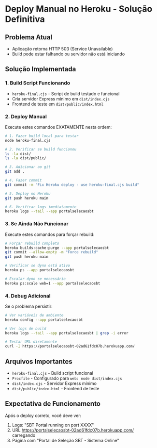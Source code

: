 # Deploy Manual no Heroku - Solução Definitiva

## Problema Atual
- Aplicação retorna HTTP 503 (Service Unavailable)
- Build pode estar falhando ou servidor não está iniciando

## Solução Implementada

### 1. Build Script Funcionando
- `heroku-final.cjs` - Script de build testado e funcional
- Cria servidor Express mínimo em `dist/index.cjs`
- Frontend de teste em `dist/public/index.html`

### 2. Deploy Manual

Execute estes comandos EXATAMENTE nesta ordem:

```bash
# 1. Fazer build local para testar
node heroku-final.cjs

# 2. Verificar se build funcionou
ls -la dist/
ls -la dist/public/

# 3. Adicionar ao git
git add .

# 4. Fazer commit
git commit -m "Fix Heroku deploy - use heroku-final.cjs build"

# 5. Deploy no Heroku
git push heroku main

# 6. Verificar logs imediatamente
heroku logs --tail --app portalselecaosbt
```

### 3. Se Ainda Não Funcionar

Execute estes comandos para forçar rebuild:

```bash
# Forçar rebuild completo
heroku builds:cache:purge --app portalselecaosbt
git commit --allow-empty -m "Force rebuild"
git push heroku main

# Verificar se dyno está ativo
heroku ps --app portalselecaosbt

# Escalar dyno se necessário
heroku ps:scale web=1 --app portalselecaosbt
```

### 4. Debug Adicional

Se o problema persistir:

```bash
# Ver variáveis de ambiente
heroku config --app portalselecaosbt

# Ver logs de build
heroku logs --tail --app portalselecaosbt | grep -i error

# Testar URL diretamente
curl -I https://portalselecaosbt-02ad61fdc07b.herokuapp.com/
```

## Arquivos Importantes

- `heroku-final.cjs` - Build script funcional
- `Procfile` - Configurado para `web: node dist/index.cjs`
- `dist/index.cjs` - Servidor Express mínimo
- `dist/public/index.html` - Frontend de teste

## Expectativa de Funcionamento

Após o deploy correto, você deve ver:
1. Logs: "SBT Portal running on port XXXX"
2. URL https://portalselecaosbt-02ad61fdc07b.herokuapp.com/ carregando
3. Página com "Portal de Seleção SBT - Sistema Online"